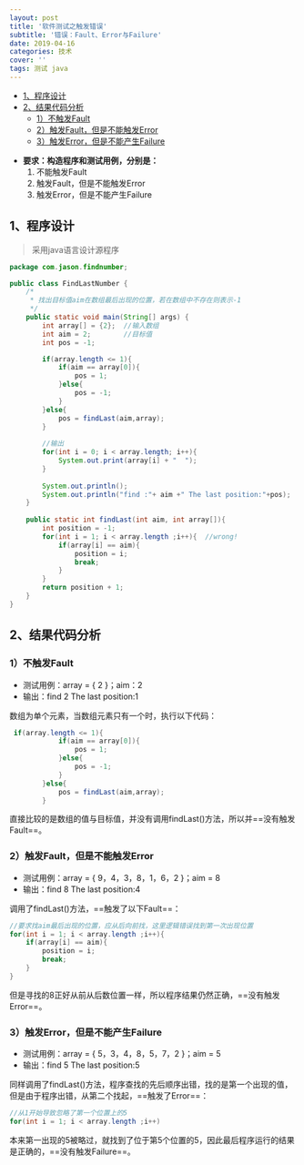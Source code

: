 ```yaml
---
layout: post
title: '软件测试之触发错误'
subtitle: '错误：Fault、Error与Failure'
date: 2019-04-16
categories: 技术
cover: ''
tags: 测试 java
---
```


<!-- TOC -->

- [1、程序设计](#1程序设计)
- [2、结果代码分析](#2结果代码分析)
    - [1）不触发Fault](#1不触发fault)
    - [2）触发Fault，但是不能触发Error](#2触发fault但是不能触发error)
    - [3）触发Error，但是不能产生Failure](#3触发error但是不能产生failure)

<!-- /TOC -->

- **要求：构造程序和测试用例，分别是：**
  1. 不能触发Fault
  2. 触发Fault，但是不能触发Error
  3. 触发Error，但是不能产生Failure
## 1、程序设计

> 采用java语言设计源程序

```java
package com.jason.findnumber;

public class FindLastNumber {
    /*
     * 找出目标值aim在数组最后出现的位置，若在数组中不存在则表示-1
     */
    public static void main(String[] args) {
        int array[] = {2};	//输入数组
        int aim = 2;		//目标值
        int pos = -1;

        if(array.length <= 1){
            if(aim == array[0]){
                pos = 1;
            }else{
                pos = -1;
            }
        }else{
            pos = findLast(aim,array);
        }
        
		//输出
        for(int i = 0; i < array.length; i++){
            System.out.print(array[i] + "  ");
        }
        
        System.out.println();
        System.out.println("find :"+ aim +" The last position:"+pos);
    }
    
    public static int findLast(int aim, int array[]){
        int position = -1;
        for(int i = 1; i < array.length ;i++){	//wrong!
            if(array[i] == aim){
                position = i;
                break;
            }            
        }
        return position + 1;
    }
}
```

## 2、结果代码分析

### 1）不触发Fault

- 测试用例：array = { 2 }；aim：2
- 输出：find 2  The last position:1

数组为单个元素，当数组元素只有一个时，执行以下代码：

```java
 if(array.length <= 1){
            if(aim == array[0]){
                pos = 1;
            }else{
                pos = -1;
            }
        }else{
            pos = findLast(aim,array);
        }
```

直接比较的是数组的值与目标值，并没有调用findLast()方法，所以并==没有触发Fault==。

### 2）触发Fault，但是不能触发Error

- 测试用例：array = { 9，4，3，8，1，6，2 }；aim = 8
- 输出：find 8  The last position:4

调用了findLast()方法，==触发了以下Fault==：

```java
//要求找aim最后出现的位置，应从后向前找，这里逻辑错误找到第一次出现位置
for(int i = 1; i < array.length ;i++){
    if(array[i] == aim){
        position = i;
        break;
    }            
}
```

但是寻找的8正好从前从后数位置一样，所以程序结果仍然正确，==没有触发Error==。

### 3）触发Error，但是不能产生Failure

- 测试用例：array = { 5，3，4，8，5，7，2 }；aim = 5
- 输出：find 5  The last position:5

同样调用了findLast()方法，程序查找的先后顺序出错，找的是第一个出现的值，但是由于程序出错，从第二个找起，==触发了Error==：

```java
//从1开始导致忽略了第一个位置上的5
for(int i = 1; i < array.length ;i++)
```

本来第一出现的5被略过，就找到了位于第5个位置的5，因此最后程序运行的结果是正确的，==没有触发Failure==。